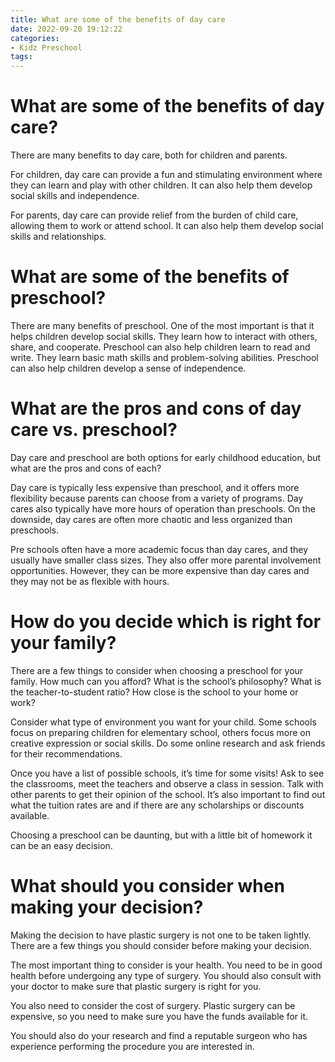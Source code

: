 ```yaml
---
title: What are some of the benefits of day care 
date: 2022-09-20 19:12:22
categories:
- Kidz Preschool
tags:
---
```



#  What are some of the benefits of day care? 

There are many benefits to day care, both for children and parents. 

For children, day care can provide a fun and stimulating environment where they can learn and play with other children. It can also help them develop social skills and independence. 

For parents, day care can provide relief from the burden of child care, allowing them to work or attend school. It can also help them develop social skills and relationships.

#  What are some of the benefits of preschool?

There are many benefits of preschool. One of the most important is that it helps children develop social skills. They learn how to interact with others, share, and cooperate. Preschool can also help children learn to read and write. They learn basic math skills and problem-solving abilities. Preschool can also help children develop a sense of independence.

#  What are the pros and cons of day care vs. preschool?

Day care and preschool are both options for early childhood education, but what are the pros and cons of each?

Day care is typically less expensive than preschool, and it offers more flexibility because parents can choose from a variety of programs. Day cares also typically have more hours of operation than preschools. On the downside, day cares are often more chaotic and less organized than preschools.

Pre schools often have a more academic focus than day cares, and they usually have smaller class sizes. They also offer more parental involvement opportunities. However, they can be more expensive than day cares and they may not be as flexible with hours.

#  How do you decide which is right for your family?

There are a few things to consider when choosing a preschool for your family. How much can you afford? What is the school’s philosophy? What is the teacher-to-student ratio? How close is the school to your home or work?

Consider what type of environment you want for your child. Some schools focus on preparing children for elementary school, others focus more on creative expression or social skills. Do some online research and ask friends for their recommendations.

Once you have a list of possible schools, it’s time for some visits! Ask to see the classrooms, meet the teachers and observe a class in session. Talk with other parents to get their opinion of the school. It’s also important to find out what the tuition rates are and if there are any scholarships or discounts available.

Choosing a preschool can be daunting, but with a little bit of homework it can be an easy decision.

#  What should you consider when making your decision?

Making the decision to have plastic surgery is not one to be taken lightly. There are a few things you should consider before making your decision.

The most important thing to consider is your health. You need to be in good health before undergoing any type of surgery. You should also consult with your doctor to make sure that plastic surgery is right for you.

You also need to consider the cost of surgery. Plastic surgery can be expensive, so you need to make sure you have the funds available for it.

You should also do your research and find a reputable surgeon who has experience performing the procedure you are interested in.